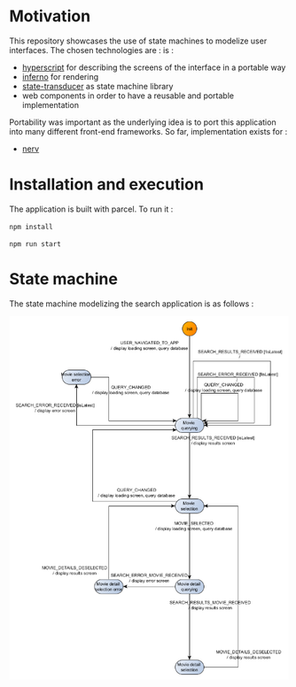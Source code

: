 # Motivation
This repository showcases the use of state machines to modelize user interfaces. The chosen 
technologies are :
 is :
 - [hyperscript](https://github.com/infernojs/inferno) for describing the screens of the interface in a portable way
 - [inferno](https://github.com/infernojs/inferno) for rendering
 - [state-transducer](https://github.com/brucou/state-transducer) as state machine library
 - web components in order to have a reusable and portable implementation
 
 Portability was important as the underlying idea is to port this application into many different
  front-end frameworks. So far, implementation exists for :
  - [nerv](https://github.com/brucou/movie-search-app-nerv)

# Installation and execution
The application is built with parcel. To run it :

`npm install`

`npm run start`

# State machine
The state machine modelizing the search application is as follows :

![](movie%20search%20good%20fsm%20corrected%20flowchart%20no%20emphasis%20switchMap.png)

